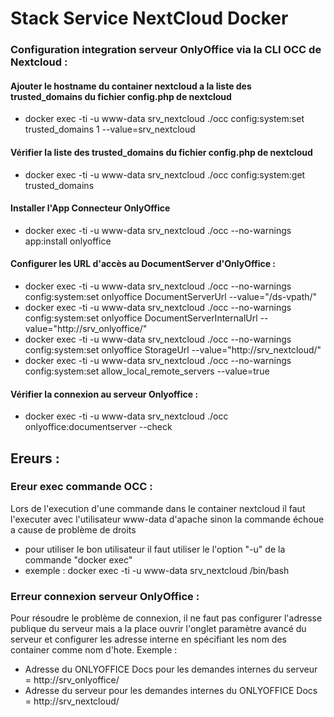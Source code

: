 # Stack Service NextCloud Docker


### Configuration integration serveur OnlyOffice via la CLI OCC de Nextcloud :

#### Ajouter le hostname du container nextcloud a la liste des trusted_domains du fichier config.php de nextcloud
- docker exec -ti -u www-data srv_nextcloud ./occ config:system:set trusted_domains 1 --value=srv_nextcloud

#### Vérifier la liste des trusted_domains du fichier config.php de nextcloud
- docker exec -ti -u www-data srv_nextcloud ./occ config:system:get trusted_domains

#### Installer l'App Connecteur OnlyOffice
- docker exec -ti -u www-data srv_nextcloud ./occ --no-warnings app:install onlyoffice

#### Configurer les URL d'accès au DocumentServer d'OnlyOffice :
- docker exec -ti -u www-data srv_nextcloud ./occ --no-warnings config:system:set onlyoffice DocumentServerUrl --value="/ds-vpath/"
- docker exec -ti -u www-data srv_nextcloud ./occ --no-warnings config:system:set onlyoffice DocumentServerInternalUrl --value="http://srv_onlyoffice/"
- docker exec -ti -u www-data srv_nextcloud ./occ --no-warnings config:system:set onlyoffice StorageUrl --value="http://srv_nextcloud/"
- docker exec -ti -u www-data srv_nextcloud ./occ --no-warnings config:system:set allow_local_remote_servers  --value=true

#### Vérifier la connexion au serveur Onlyoffice :
- docker exec -ti -u www-data srv_nextcloud ./occ onlyoffice:documentserver --check

## Ereurs :

### Ereur exec commande OCC :
Lors de l'execution d'une commande dans le container nextcloud il faut l'executer avec l'utilisateur www-data d'apache sinon la commande échoue a cause de problème de droits
- pour utiliser le bon utilisateur il faut utiliser le l'option "-u" de la commande "docker exec"
- exemple : docker exec -ti -u www-data srv_nextcloud /bin/bash

### Erreur connexion serveur OnlyOffice :
Pour résoudre le problème de connexion, il ne faut pas configurer l'adresse publique du serveur mais a la place ouvrir l'onglet paramètre avancé du serveur et configurer les adresse interne en spécifiant les nom des container comme nom d'hote.
Exemple :
- Adresse du ONLYOFFICE Docs pour les demandes internes du serveur = http://srv_onlyoffice/
- Adresse du serveur pour les demandes internes du ONLYOFFICE Docs = http://srv_nextcloud/